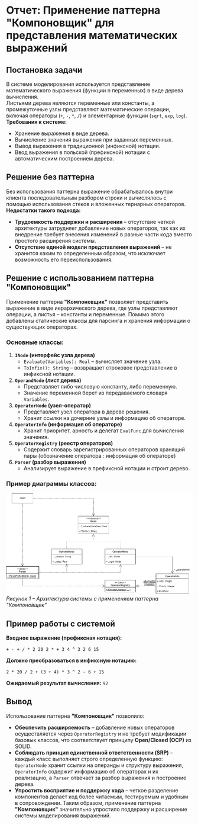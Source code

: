 # Отчет: Применение паттерна "Компоновщик" для представления математических выражений

## Постановка задачи
В системе моделирования используется представление математического выражения (функции n переменных) в виде дерева вычисления.  
Листьями дерева являются переменные или константы, а промежуточные узлы представляют математические операции, включая операторы (`+`, `-`, `*`, `/`) и элементарные функции (`sqrt`, `exp`, `log`).  
**Требования к системе:**
- Хранение выражения в виде дерева.
- Вычисление значения выражения при заданных переменных.
- Вывод выражения в традиционной (инфиксной) нотации.
- Ввод выражения в польской (префиксной) нотации с автоматическим построением дерева.
## Решение без паттерна
Без использования паттерна выражение обрабатывалось внутри клиента последовательным разбором строки и вычислялось с помощью использования стеков и вложенных тернарных операторов.  
**Недостатки такого подхода:**
- **Трудоемкость поддержки и расширения** – отсутствие четкой архитектуры затрудняет добавление новых операторов, так как их внедрение требует внесения изменений в разные части кода вместо простого расширения системы.  
- **Отсутствие единой модели представления выражений** – не хранится каким то определенным образом, что исключает возможность его переиспользования.
## Решение с использованием паттерна "Компоновщик"
Применение паттерна **"Компоновщик"** позволяет представить выражение в виде иерархического дерева, где узлы представляют операции, а листья – константы и переменные. Помимо этого добавлены статические классы для парсинга и хранения информации о существующих операторах.
### Основные классы:
1. **`INode` (интерфейс узла дерева)**  
   - `Evaluate(Variables): Real` – вычисляет значение узла.
   - `ToInfix(): String` – возвращает строковое представление в инфиксной нотации.
2. **`OperandNode` (лист дерева)**
   - Представляет либо числовую константу, либо переменную.
   - Значение переменной берет из передаваемого словаря `Variables`.
3. **`OperatorNode` (узел-оператор)**
   - Представляет узел оператора в дереве решения.
   - Хранит ссылки на дочерние узлы и информацию об операторе.
4. **`OperatorInfo` (информация об операторе)**
   - Хранит приоритет, арность и делегат `EvalFunc` для вычисления значения.
5. **`OperatorRegistry` (реестр операторов)**
   - Содержит словарь зарегистрированных операторов хранящий пары {обозначение оператора : информация об операторе}
6. **`Parser` (разбор выражения)**
   - Анализирует выражение в префиксной нотации и строит дерево.
### Пример диаграммы классов:
![Диаграмма классов](Lab_2.drawio.png)  
*Рисунок 1 – Архитектура системы с применением паттерна "Компоновщик"*
## Пример работы с системой
**Входное выражение (префиксная нотация):**

	+ - + / * 2 20 2 * + 3 4 ^ 3 2 6 15
 
**Должно преобразоваться в инфиксную нотацию:**

	2 * 20 / 2 + (3 + 4) * 3 ^ 2 - 6 + 15
 
**Ожидаемый результат вычисления:** `92`
## Вывод
Использование паттерна **"Компоновщик"** позволило:
- **Обеспечить расширяемость** – добавление новых операторов осуществляется через `OperatorRegistry` и не требует модификации базовых классов, что соответствует принципу **Open/Closed (OCP)** из SOLID.
- **Соблюдать принцип единственной ответственности (SRP)** – каждый класс выполняет строго определенную функцию: `OperatorNode` хранит ссылки на операнды и структуру выражения, `OperatorInfo` содержит информацию об операторах и их реализацию, а `Parser` отвечает за разбор выражения и построение дерева.
- **Упростить восприятие и поддержку кода** – четкое разделение компонентов делает код более читаемым, тестируемым и удобным в сопровождении.
Таким образом, применение паттерна **"Компоновщик"** значительно упростило поддержку и расширение системы моделирования выражений.
